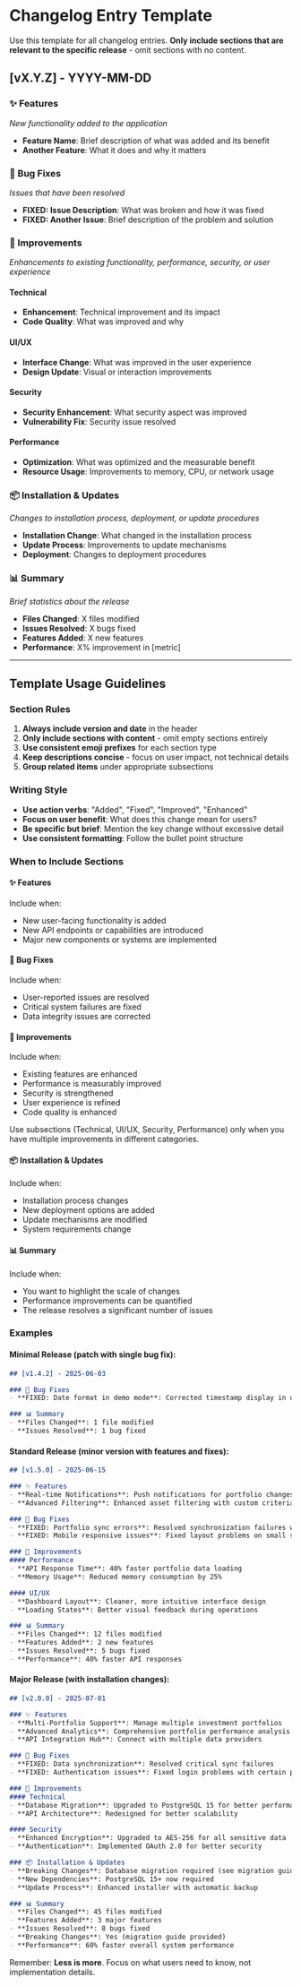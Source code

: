 # Changelog Entry Template

Use this template for all changelog entries. **Only include sections that are relevant to the specific release** - omit sections with no content.

## [vX.Y.Z] - YYYY-MM-DD

### ✨ Features
*New functionality added to the application*
- **Feature Name**: Brief description of what was added and its benefit
- **Another Feature**: What it does and why it matters

### 🐛 Bug Fixes  
*Issues that have been resolved*
- **FIXED: Issue Description**: What was broken and how it was fixed
- **FIXED: Another Issue**: Brief description of the problem and solution

### 🔧 Improvements
*Enhancements to existing functionality, performance, security, or user experience*

#### Technical
- **Enhancement**: Technical improvement and its impact
- **Code Quality**: What was improved and why

#### UI/UX
- **Interface Change**: What was improved in the user experience
- **Design Update**: Visual or interaction improvements

#### Security
- **Security Enhancement**: What security aspect was improved
- **Vulnerability Fix**: Security issue resolved

#### Performance
- **Optimization**: What was optimized and the measurable benefit
- **Resource Usage**: Improvements to memory, CPU, or network usage

### 📦 Installation & Updates
*Changes to installation process, deployment, or update procedures*
- **Installation Change**: What changed in the installation process
- **Update Process**: Improvements to update mechanisms
- **Deployment**: Changes to deployment procedures

### 📊 Summary
*Brief statistics about the release*
- **Files Changed**: X files modified
- **Issues Resolved**: X bugs fixed
- **Features Added**: X new features
- **Performance**: X% improvement in [metric]

---

## Template Usage Guidelines

### Section Rules
1. **Always include version and date** in the header
2. **Only include sections with content** - omit empty sections entirely
3. **Use consistent emoji prefixes** for each section type
4. **Keep descriptions concise** - focus on user impact, not technical details
5. **Group related items** under appropriate subsections

### Writing Style
- **Use action verbs**: "Added", "Fixed", "Improved", "Enhanced"
- **Focus on user benefit**: What does this change mean for users?
- **Be specific but brief**: Mention the key change without excessive detail
- **Use consistent formatting**: Follow the bullet point structure

### When to Include Sections

#### ✨ Features
Include when:
- New user-facing functionality is added
- New API endpoints or capabilities are introduced
- Major new components or systems are implemented

#### 🐛 Bug Fixes
Include when:
- User-reported issues are resolved
- Critical system failures are fixed
- Data integrity issues are corrected

#### 🔧 Improvements
Include when:
- Existing features are enhanced
- Performance is measurably improved
- Security is strengthened
- User experience is refined
- Code quality is enhanced

Use subsections (Technical, UI/UX, Security, Performance) only when you have multiple improvements in different categories.

#### 📦 Installation & Updates
Include when:
- Installation process changes
- New deployment options are added
- Update mechanisms are modified
- System requirements change

#### 📊 Summary
Include when:
- You want to highlight the scale of changes
- Performance improvements can be quantified
- The release resolves a significant number of issues

### Examples

#### Minimal Release (patch with single bug fix):
```markdown
## [v1.4.2] - 2025-06-03

### 🐛 Bug Fixes
- **FIXED: Date format in demo mode**: Corrected timestamp display in updates page

### 📊 Summary
- **Files Changed**: 1 file modified
- **Issues Resolved**: 1 bug fixed
```

#### Standard Release (minor version with features and fixes):
```markdown
## [v1.5.0] - 2025-06-15

### ✨ Features
- **Real-time Notifications**: Push notifications for portfolio changes
- **Advanced Filtering**: Enhanced asset filtering with custom criteria

### 🐛 Bug Fixes
- **FIXED: Portfolio sync errors**: Resolved synchronization failures with external APIs
- **FIXED: Mobile responsive issues**: Fixed layout problems on small screens

### 🔧 Improvements
#### Performance
- **API Response Time**: 40% faster portfolio data loading
- **Memory Usage**: Reduced memory consumption by 25%

#### UI/UX
- **Dashboard Layout**: Cleaner, more intuitive interface design
- **Loading States**: Better visual feedback during operations

### 📊 Summary
- **Files Changed**: 12 files modified
- **Features Added**: 2 new features
- **Issues Resolved**: 5 bugs fixed
- **Performance**: 40% faster API responses
```

#### Major Release (with installation changes):
```markdown
## [v2.0.0] - 2025-07-01

### ✨ Features
- **Multi-Portfolio Support**: Manage multiple investment portfolios
- **Advanced Analytics**: Comprehensive portfolio performance analysis
- **API Integration Hub**: Connect with multiple data providers

### 🐛 Bug Fixes
- **FIXED: Data synchronization**: Resolved critical sync failures
- **FIXED: Authentication issues**: Fixed login problems with certain providers

### 🔧 Improvements
#### Technical
- **Database Migration**: Upgraded to PostgreSQL 15 for better performance
- **API Architecture**: Redesigned for better scalability

#### Security
- **Enhanced Encryption**: Upgraded to AES-256 for all sensitive data
- **Authentication**: Implemented OAuth 2.0 for better security

### 📦 Installation & Updates
- **Breaking Changes**: Database migration required (see migration guide)
- **New Dependencies**: PostgreSQL 15+ now required
- **Update Process**: Enhanced installer with automatic backup

### 📊 Summary
- **Files Changed**: 45 files modified
- **Features Added**: 3 major features
- **Issues Resolved**: 8 bugs fixed
- **Breaking Changes**: Yes (migration guide provided)
- **Performance**: 60% faster overall system performance
```

Remember: **Less is more**. Focus on what users need to know, not implementation details. 